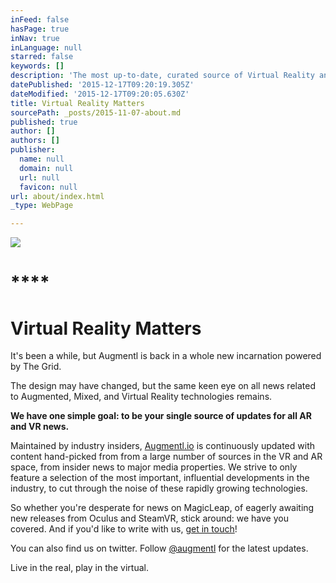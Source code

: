 ```yaml
---
inFeed: false
hasPage: true
inNav: true
inLanguage: null
starred: false
keywords: []
description: 'The most up-to-date, curated source of Virtual Reality and Augmented Reality news'
datePublished: '2015-12-17T09:20:19.305Z'
dateModified: '2015-12-17T09:20:05.630Z'
title: Virtual Reality Matters
sourcePath: _posts/2015-11-07-about.md
published: true
author: []
authors: []
publisher:
  name: null
  domain: null
  url: null
  favicon: null
url: about/index.html
_type: WebPage

---
```

![](https://the-grid-user-content.s3-us-west-2.amazonaws.com/bc6c9f46-d134-4fcf-bbe0-7ae805e53877.jpg)

# ****

# **Virtual Reality Matters**

It's been a while, but Augmentl is back in a whole new incarnation powered by The Grid. 

The 
design may have changed, but the same keen eye on all news related to Augmented, Mixed, 
and Virtual Reality technologies remains. 

**We have one simple goal: to be your single source of updates for all AR and VR news.**

Maintained by industry insiders, [Augmentl.io][0] is continuously updated with content hand-picked from from a large number of sources in the VR and AR space, from insider news to 
major media properties. We strive to only feature a selection of the most important, 
influential developments in the industry, to cut through the noise of these rapidly growing 
technologies. 

So whether you're desperate for news on MagicLeap, of eagerly awaiting new releases from 
Oculus and SteamVR, stick around: we have you covered. And if you'd like to write with us,
[get in touch][1]! 

You can also find us on twitter.  Follow [@augmentl][1] for the latest updates. 

Live in the real, play in the virtual.

[0]: http://augmentl.io/
[1]: http://twitter.com/augmentl